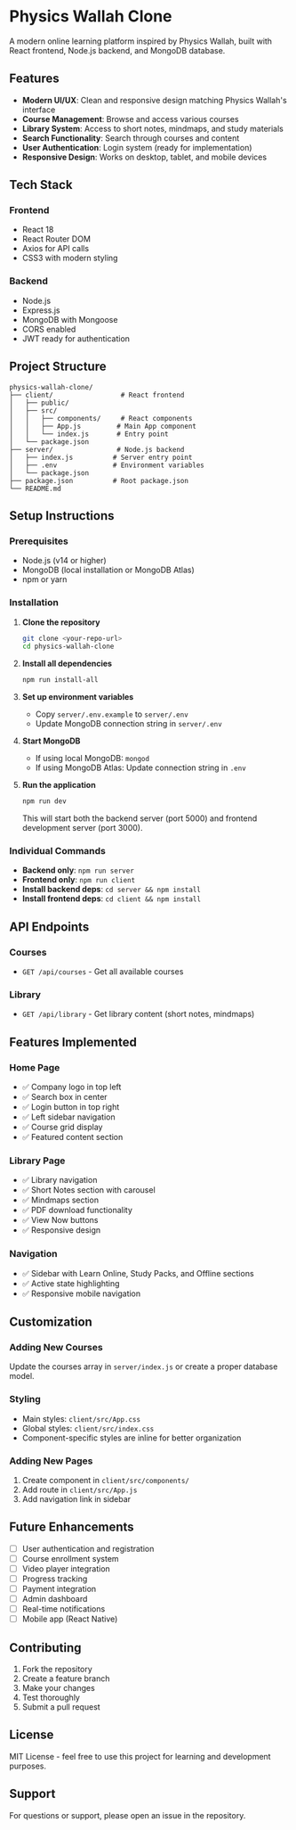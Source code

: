 # Physics Wallah Clone

A modern online learning platform inspired by Physics Wallah, built with React frontend, Node.js backend, and MongoDB database.

## Features

- **Modern UI/UX**: Clean and responsive design matching Physics Wallah's interface
- **Course Management**: Browse and access various courses
- **Library System**: Access to short notes, mindmaps, and study materials
- **Search Functionality**: Search through courses and content
- **User Authentication**: Login system (ready for implementation)
- **Responsive Design**: Works on desktop, tablet, and mobile devices

## Tech Stack

### Frontend
- React 18
- React Router DOM
- Axios for API calls
- CSS3 with modern styling

### Backend
- Node.js
- Express.js
- MongoDB with Mongoose
- CORS enabled
- JWT ready for authentication

## Project Structure

```
physics-wallah-clone/
├── client/                 # React frontend
│   ├── public/
│   ├── src/
│   │   ├── components/     # React components
│   │   ├── App.js         # Main App component
│   │   └── index.js       # Entry point
│   └── package.json
├── server/                # Node.js backend
│   ├── index.js          # Server entry point
│   ├── .env              # Environment variables
│   └── package.json
├── package.json          # Root package.json
└── README.md
```

## Setup Instructions

### Prerequisites
- Node.js (v14 or higher)
- MongoDB (local installation or MongoDB Atlas)
- npm or yarn

### Installation

1. **Clone the repository**
   ```bash
   git clone <your-repo-url>
   cd physics-wallah-clone
   ```

2. **Install all dependencies**
   ```bash
   npm run install-all
   ```

3. **Set up environment variables**
   - Copy `server/.env.example` to `server/.env`
   - Update MongoDB connection string in `server/.env`

4. **Start MongoDB**
   - If using local MongoDB: `mongod`
   - If using MongoDB Atlas: Update connection string in `.env`

5. **Run the application**
   ```bash
   npm run dev
   ```

   This will start both the backend server (port 5000) and frontend development server (port 3000).

### Individual Commands

- **Backend only**: `npm run server`
- **Frontend only**: `npm run client`
- **Install backend deps**: `cd server && npm install`
- **Install frontend deps**: `cd client && npm install`

## API Endpoints

### Courses
- `GET /api/courses` - Get all available courses

### Library
- `GET /api/library` - Get library content (short notes, mindmaps)

## Features Implemented

### Home Page
- ✅ Company logo in top left
- ✅ Search box in center
- ✅ Login button in top right
- ✅ Left sidebar navigation
- ✅ Course grid display
- ✅ Featured content section

### Library Page
- ✅ Library navigation
- ✅ Short Notes section with carousel
- ✅ Mindmaps section
- ✅ PDF download functionality
- ✅ View Now buttons
- ✅ Responsive design

### Navigation
- ✅ Sidebar with Learn Online, Study Packs, and Offline sections
- ✅ Active state highlighting
- ✅ Responsive mobile navigation

## Customization

### Adding New Courses
Update the courses array in `server/index.js` or create a proper database model.

### Styling
- Main styles: `client/src/App.css`
- Global styles: `client/src/index.css`
- Component-specific styles are inline for better organization

### Adding New Pages
1. Create component in `client/src/components/`
2. Add route in `client/src/App.js`
3. Add navigation link in sidebar

## Future Enhancements

- [ ] User authentication and registration
- [ ] Course enrollment system
- [ ] Video player integration
- [ ] Progress tracking
- [ ] Payment integration
- [ ] Admin dashboard
- [ ] Real-time notifications
- [ ] Mobile app (React Native)

## Contributing

1. Fork the repository
2. Create a feature branch
3. Make your changes
4. Test thoroughly
5. Submit a pull request

## License

MIT License - feel free to use this project for learning and development purposes.

## Support

For questions or support, please open an issue in the repository.
